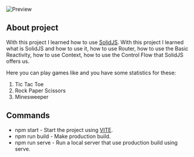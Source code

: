 ![Preview](https://i.postimg.cc/TY7J0LgQ/image.png)

## About project

With this project I learned how to use [SolidJS](https://www.solidjs.com/). With this project I learned what is SolidJS and how to use it, how to use Router, how to use the Basic Reactivity, how to use Context, how to use the Control Flow that SolidJS offers us.

Here you can play games like and you have some statistics for these:

1. Tic Tac Toe
2. Rock Paper Scissors
3. Minesweeper

## Commands

-   npm start - Start the project using [VITE](https://vitejs.dev/).
-   npm run build - Make production build.
-   npm run serve - Run a local server that use production build using serve.
